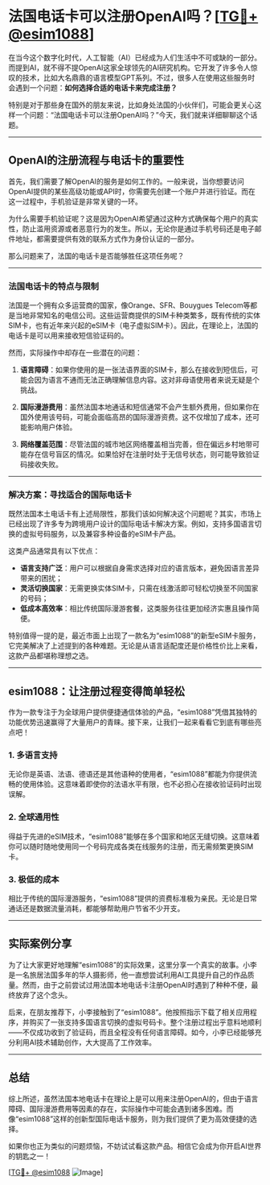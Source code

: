 # 法国电话卡可以注册OpenAI吗？[[TG💪+ @esim1088](https://t.me/s/esim1088)]

在当今这个数字化时代，人工智能（AI）已经成为人们生活中不可或缺的一部分。而提到AI，就不得不提OpenAI这家全球领先的AI研究机构。它开发了许多令人惊叹的技术，比如大名鼎鼎的语言模型GPT系列。不过，很多人在使用这些服务时会遇到一个问题：**如何选择合适的电话卡来完成注册？**

特别是对于那些身在国外的朋友来说，比如身处法国的小伙伴们，可能会更关心这样一个问题：“法国电话卡可以注册OpenAI吗？”今天，我们就来详细聊聊这个话题。

---

## OpenAI的注册流程与电话卡的重要性

首先，我们需要了解OpenAI的服务是如何工作的。一般来说，当你想要访问OpenAI提供的某些高级功能或API时，你需要先创建一个账户并进行验证。而在这一过程中，手机验证是非常关键的一环。

为什么需要手机验证呢？这是因为OpenAI希望通过这种方式确保每个用户的真实性，防止滥用资源或者恶意行为的发生。所以，无论你是通过手机号码还是电子邮件地址，都需要提供有效的联系方式作为身份认证的一部分。

那么问题来了，法国的电话卡是否能够胜任这项任务呢？

---

### 法国电话卡的特点与限制

法国是一个拥有众多运营商的国家，像Orange、SFR、Bouygues Telecom等都是当地非常知名的电信公司。这些运营商提供的SIM卡种类繁多，既有传统的实体SIM卡，也有近年来兴起的eSIM卡（电子虚拟SIM卡）。因此，在理论上，法国的电话卡是可以用来接收短信验证码的。

然而，实际操作中却存在一些潜在的问题：

1. **语言障碍**：如果你使用的是一张法语界面的SIM卡，那么在接收到短信后，可能会因为语言不通而无法正确理解信息内容。这对非母语使用者来说无疑是个挑战。
   
2. **国际漫游费用**：虽然法国本地通话和短信通常不会产生额外费用，但如果你在国外使用该号码，可能会面临高昂的国际漫游资费。这不仅增加了成本，还可能影响用户体验。

3. **网络覆盖范围**：尽管法国的城市地区网络覆盖相当完善，但在偏远乡村地带可能存在信号盲区的情况。如果恰好在注册时处于无信号状态，则可能导致验证码接收失败。

---

### 解决方案：寻找适合的国际电话卡

既然法国本土电话卡有上述局限性，那我们该如何解决这个问题呢？其实，市场上已经出现了许多专为跨境用户设计的国际电话卡解决方案。例如，支持多国语言切换的虚拟号码服务，以及兼容多种设备的eSIM卡产品。

这类产品通常具有以下优点：
- **语言支持广泛**：用户可以根据自身需求选择对应的语言版本，避免因语言差异带来的困扰；
- **灵活切换国家**：无需更换实体SIM卡，只需在线激活即可轻松切换至不同国家的号码；
- **低成本高效率**：相比传统国际漫游套餐，这类服务往往更加经济实惠且操作简便。

特别值得一提的是，最近市面上出现了一款名为“esim1088”的新型eSIM卡服务，它完美解决了上述提到的各种难题。无论是从语言适配度还是价格性价比上来看，这款产品都堪称理想之选。

---

## esim1088：让注册过程变得简单轻松

作为一款专注于为全球用户提供便捷通信体验的产品，“esim1088”凭借其独特的功能优势迅速赢得了大量用户的青睐。接下来，让我们一起来看看它到底有哪些亮点吧！

### 1. 多语言支持
无论你是英语、法语、德语还是其他语种的使用者，“esim1088”都能为你提供流畅的使用体验。这意味着即使你的法语水平有限，也不必担心在接收验证码时出现误解。

### 2. 全球通用性
得益于先进的eSIM技术，“esim1088”能够在多个国家和地区无缝切换。这意味着你可以随时随地使用同一个号码完成各类在线服务的注册，而无需频繁更换SIM卡。

### 3. 极低的成本
相比于传统的国际漫游服务，“esim1088”提供的资费标准极为亲民。无论是日常通话还是数据流量消耗，都能够帮助用户节省不少开支。

---

## 实际案例分享

为了让大家更好地理解“esim1088”的实际效果，这里分享一个真实的故事。小李是一名旅居法国多年的华人摄影师，他一直想尝试利用AI工具提升自己的作品质量。然而，由于之前尝试过用法国本地电话卡注册OpenAI时遇到了种种不便，最终放弃了这个念头。

后来，在朋友推荐下，小李接触到了“esim1088”。他按照指示下载了相关应用程序，并购买了一张支持多国语言切换的虚拟号码卡。整个注册过程出乎意料地顺利——不仅成功收到了验证码，而且全程没有任何语言障碍。如今，小李已经能够充分利用AI技术辅助创作，大大提高了工作效率。

---

## 总结

综上所述，虽然法国本地电话卡在理论上是可以用来注册OpenAI的，但由于语言障碍、国际漫游费用等因素的存在，实际操作中可能会遇到诸多困难。而像“esim1088”这样的创新型国际电话卡服务，则为我们提供了更为高效便捷的选择。

如果你也正为类似的问题烦恼，不妨试试看这款产品。相信它会成为你开启AI世界的钥匙之一！

[[TG💪+ @esim1088](https://t.me/s/esim1088) ![Image](https://i.postimg.cc/4NQfJmqS/Snipaste-2025-05-13-00-14-12.png)]